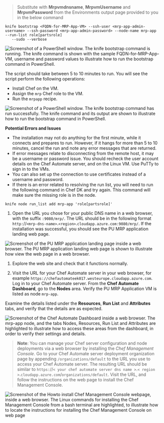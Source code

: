 > Substitute with **Mrpvmdnsname**, **MrpvmUsername** and **MrpvmPassword** from the Environments output page provided to you in the below command

 ```
 knife bootstrap <FQDN-for-MRP-App-VM> --ssh-user <mrp-app-admin-username> --ssh-password <mrp-app-admin-password> --node-name mrp-app --run-list role[partsrole] 
	--sudo --verbose
 ```

 ![Screenshot of a PowerShell window. The knife bootstrap command is running. The knife command is shown with the sample FQDN-for-MRP-App-VM, username and password values to illustrate how to run the bootstrap command in PowerShell.](/assets/pumrpdeploywithchef-feb2019/knife-bootstrap.png)

 The script should take between 5 to 10 minutes to run. You will see the script perform the following operations:

 - Install Chef on the VM.
 - Assign the `mrp` Chef role to the VM.
 - Run the `mrpapp` recipe.

 ![Screenshot of a PowerShell window. The knife bootstrap command has run successfully. The knife command and its output are shown to illustrate how to run the bootstrap command in PowerShell.](/assets/pumrpdeploywithchef-feb2019/chef_bootstrap2-1.png)

 **Potential Errors and Issues**

 - The installation may not do anything for the first minute, while it connects and prepares to run. However, if it hangs for more than 5 to 10 minutes, cancel the run and note any error messages that are returned.
 - If error messages relate to disconnecting from the remote host, it may be a username or password issue. You should recheck the user account details on the Chef Automate server, and on the Linux VM. Use PuTTy to sign in to the VMs.
 - You can also set up the connection to use certificates instead of a username and password.
 - If there is an error related to resolving the run list, you will need to run the following command in Chef DK and try again. This command will make sure the missing role is in the node.

 ```
 knife node run_list add mrp-app 'role[partsrole]'
 ```

1. Open the URL you chose for your public DNS name in a web browser, with the suffix `:9080/mrp/`. The URL should be in the following format `http:`//`<mrp-dns-name>`.`<region>`.`cloudapp.azure.com:9080/mrp/`. If the installation was successful, you should see the PU MRP application landing web page.

 ![Screenshot of the PU MRP application landing page inside a web browser. The PU MRP application landing web page is shown to illustrate how view the web page in a web browser.](/assets/pumrpdeploywithchef-feb2019/mrp_webpage1.png)

1. Explore the web site and check that it functions normally.

1. Visit the URL for your Chef Automate server in your web browser, for example `https://chefautomateek017.westeurope.cloudapp.azure.com`. Log in to your Chef Automate server. From the **Chef Automate Dashboard**, go to the **Nodes** area. Verify the PU MRP Application VM is listed as node `mrp-app`.

 Examine the details listed under the **Resources**, **Run List** and **Attributes** tabs, and verify that the details are as expected.

 ![Screenshot of the Chef Automate Dashboard inside a web browser. The mrp-app node, and the tabs Nodes, Resources, Run List and Attributes are highlighted to illustrate how to access these areas from the dashboard, in order to verify their settings and details.](/assets/pumrpdeploywithchef-feb2019/chef_chefautodashboard.png)

 > **Note**: You can manage your Chef server configuration and node deployments via a web browser by installing the *Chef Management Console*. Go to your Chef Automate server deployment organization page by appending `/organizations/default` to the URL you use to access your Chef Automate server. The resulting URL should be similar to `https:`//`< your chef automate server dns name >`.`< region >`.`cloudapp.azure.com`/`organizations/default`. Visit the URL, and follow the instructions on the web page to install the Chef Management Console.

 ![Screenshot of the Howto install Chef Management Console webpage, inside a web browser. The Linux commands for installing the Chef Management Console from a bash terminal are highlighted, to illustrate how to locate the instructions for installing the Chef Management Console on web page](/assets/pumrpdeploywithchef-feb2019/chefsrvmgmtconsole1-1.png)